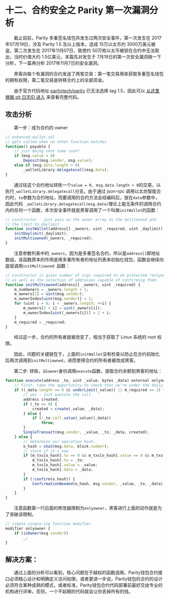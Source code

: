 # 十二、合约安全之 Parity 第一次漏洞分析

&nbsp;&nbsp;&nbsp;&nbsp;&nbsp;&nbsp;&nbsp;截止目前，Parity 多重签名钱包共发生过两次安全事件，第一次发生在 2017年07月19日，涉及 Parity 1.5 及以上版本，造成 15万以太币约 3000万美元被盗，第二次发生在 2017年11月07日，致使约 50万枚以太币被锁在合约中无法取出，当时价值大约 1.5亿美元，本篇先对发生于 7月19日的第一次安全漏洞做一下分析，下一篇再分析 2017年11月7日的安全漏洞。

&nbsp;&nbsp;&nbsp;&nbsp;&nbsp;&nbsp;&nbsp;黑客向每个有漏洞的合约发送了两笔交易：第一笔交易用来获取多重签名钱包的拥有权限，第二笔交易是转移合约上的全部资金。

&nbsp;&nbsp;&nbsp;&nbsp;&nbsp;&nbsp;&nbsp;由于官方代码地址 [paritytech/parity](https://github.com/paritytech/parity) 已无法选择 tag 1.5，因此可以 [从这里根据 git 日志ID 进入](https://github.com/paritytech/parity/blob/4d08e7b0aec46443bf26547b17d10cb302672835/js/src/contracts/snippets/enhanced-wallet.sol) 来查看完整代码。

## 攻击分析
&nbsp;&nbsp;&nbsp;&nbsp;&nbsp;&nbsp;&nbsp;第一步：成为合约的 owner

```js
// enhanced-wallet.sol
// gets called when no other function matches
function() payable {
	// just being sent some cash?
	if (msg.value > 0)
		Deposit(msg.sender, msg.value);
  	else if (msg.data.length > 0)
		_walletLibrary.delegatecall(msg.data);
}
```

&nbsp;&nbsp;&nbsp;&nbsp;&nbsp;&nbsp;&nbsp;通过往这个合约地址转账一个`value = 0, msg.data.length > 0`的交易，以执行`_walletLibrary.delegatecall`分支。由于通过 json-rpc 调用以太坊智能合约时，`to`参数为合约地址，而要调用的合约方法会经编码后，放在`data`参数中，因此代码` _walletLibrary.delegatecall(msg.data)`理论上能无条件的调用合约内的任何一个函数，本次安全事件就是黑客调用了一个叫做`initWallet`的函数：

```js
// constructor - just pass on the owner array to the multiowned and
// the limit to daylimit
function initWallet(address[] _owners, uint _required, uint _daylimit) {
	initDaylimit(_daylimit);
	initMultiowned(_owners, _required);
}
```

&nbsp;&nbsp;&nbsp;&nbsp;&nbsp;&nbsp;&nbsp;注意参数列表中的`_owners`，因为是多重签名合约，所以是`address[]`即地址数组，该函数原本的作用是用多重所有者的地址列表来初始化钱包，函数会继续向底层调用`initMultiowned `函数：

```js
// constructor is given number of sigs required to do protected "onlymanyowners" transactions
// as well as the selection of addresses capable of confirming them.
function initMultiowned(address[] _owners, uint _required) {
	m_numOwners = _owners.length + 1;
	m_owners[1] = uint(msg.sender);
	m_ownerIndex[uint(msg.sender)] = 1;
	for (uint i = 0; i < _owners.length; ++i) {
		m_owners[2 + i] = uint(_owners[i]);
		m_ownerIndex[uint(_owners[i])] = 2 + i;
	}
	m_required = _required;
}
```

&nbsp;&nbsp;&nbsp;&nbsp;&nbsp;&nbsp;&nbsp;经过这一步，合约的所有者就被改变了，相当于获取了 Linux 系统的 root 权限。

&nbsp;&nbsp;&nbsp;&nbsp;&nbsp;&nbsp;&nbsp;因此，问题的关键就在于，上面的`initWallet`没有检查以防止在合约初始化后再次调用到`initMultiowned`，进而使得合约的所有者被改成黑客。

&nbsp;&nbsp;&nbsp;&nbsp;&nbsp;&nbsp;&nbsp;第二步: 转账，以`owner`身份调用`execute`函数，提取合约余额到黑客的地址：

```js
function execute(address _to, uint _value, bytes _data) external onlyowner returns (bytes32 o_hash) {
    // first, take the opportunity to check that we're under the daily limit.
    if ((_data.length == 0 && underLimit(_value)) || m_required == 1) {
        // yes - just execute the call.
        address created;
        if (_to == 0) {
            created = create(_value, _data);
        } else {
            if (!_to.call.value(_value)(_data))
                throw;
        }
        SingleTransact(msg.sender, _value, _to, _data, created);
    } else {
        // determine our operation hash.
        o_hash = sha3(msg.data, block.number);
        // store if it's new
        if (m_txs[o_hash].to == 0 && m_txs[o_hash].value == 0 && m_txs[o_hash].data.length == 0) {
            m_txs[o_hash].to = _to;
            m_txs[o_hash].value = _value;
            m_txs[o_hash].data = _data;
        }
        if (!confirm(o_hash)) {
            ConfirmationNeeded(o_hash, msg.sender, _value, _to, _data);
        }
    }
}
```

&nbsp;&nbsp;&nbsp;&nbsp;&nbsp;&nbsp;&nbsp;注意函数第一行后面的修改器限制为`onlyowner`，黑客进行上面的动作就是为了突破该限制。

```js
// simple single-sig function modifier.
modifier onlyowner {
    if (isOwner(msg.sender))
        _;
}
```

## 解决方案：
&nbsp;&nbsp;&nbsp;&nbsp;&nbsp;&nbsp;&nbsp;通过上面的分析可以看到，核心问题在于越权的函数调用，Parity钱包合约接口必须精心设计和明确定义访问权限，或者更进一步说，Parity钱包的合约的设计必须符合某种成熟的模式，或者标准，Parity钱包合约代码部署前最好交由专业的机构进行评审。否则，一个不起眼的代码就会让你丢掉所有的钱。

&nbsp;&nbsp;&nbsp;&nbsp;&nbsp;&nbsp;&nbsp;
&nbsp;&nbsp;&nbsp;&nbsp;&nbsp;&nbsp;&nbsp;
&nbsp;&nbsp;&nbsp;&nbsp;&nbsp;&nbsp;&nbsp;
&nbsp;&nbsp;&nbsp;&nbsp;&nbsp;&nbsp;&nbsp;
&nbsp;&nbsp;&nbsp;&nbsp;&nbsp;&nbsp;&nbsp;
&nbsp;&nbsp;&nbsp;&nbsp;&nbsp;&nbsp;&nbsp;
&nbsp;&nbsp;&nbsp;&nbsp;&nbsp;&nbsp;&nbsp;
&nbsp;&nbsp;&nbsp;&nbsp;&nbsp;&nbsp;&nbsp;


















